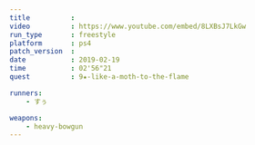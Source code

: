 ```yaml
---
title          :
video          : https://www.youtube.com/embed/8LXBsJ7LkGw
run_type       : freestyle
platform       : ps4
patch_version  : 
date           : 2019-02-19
time           : 02'56"21
quest          : 9★-like-a-moth-to-the-flame

runners:
    - すぅ

weapons:
    - heavy-bowgun
---
```

